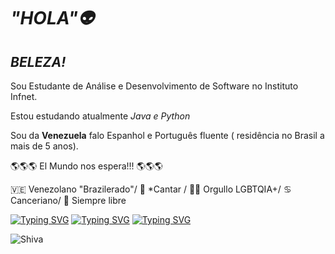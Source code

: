 # *"HOLA"👽*
## *BELEZA!*
Sou Estudante de Análise e Desenvolvimento de Software no Instituto Infnet.

Estou estudando atualmente **Java* e *Python**

Sou da **Venezuela** falo Espanhol e Português fluente ( residência no Brasil a mais de 5 anos).

🌎🌎🌎 El Mundo nos espera!!! 🌎🌎🌎

🇻🇪 Venezolano "Brazilerado"/
🎤 *Cantar /
🏳️‍🌈 Orgullo LGBTQIA+/
♋ Canceriano/
🍄 Siempre libre

[![Typing SVG](https://readme-typing-svg.herokuapp.com/?lines=TU+PUEDES+CREAR+CODIGOS+)](https://git.io/typing-svg)
[![Typing SVG](https://readme-typing-svg.herokuapp.com/?lines=PUEDES+HACER+LO+QUE+TE+DE+LA+GANA!+)](https://git.io/typing-svg)
[![Typing SVG](https://readme-typing-svg.herokuapp.com/?lines=나는+미래의+프로그래머다+)](https://git.io/typing-svg)

![Shiva](https://encrypted-tbn0.gstatic.com/images?q=tbn:ANd9GcSw67ziy78rzoseHk_p__QpjAqLFpqfuqillg&usqp=CAU)









